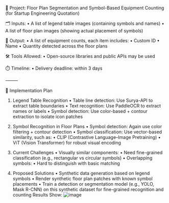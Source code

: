 📌 Project: Floor Plan Segmentation and Symbol-Based Equipment Counting (for Startup Engineering Quotation)

🗂️ Inputs:
	•	A list of legend table images (containing symbols and names)
	•	A list of floor plan images (showing actual placement of symbols)

🎯 Output:
	•	A list of equipment counts, each item includes:
	•	Custom ID
	•	Name
	•	Quantity detected across the floor plans

🛠️ Tools Allowed:
	•	Open-source libraries and public APIs may be used

⏱️ Timeline:
	•	Delivery deadline: within 3 days

⸻

🔧 Implementation Plan

1. Legend Table Recognition
	•	Table line detection: Use Surya-API to extract table boundaries
	•	Text recognition: Use PaddleOCR to extract names or labels
	•	Symbol detection: Use color-based + contour extraction to isolate icon patches

2. Symbol Recognition in Floor Plans
	•	Symbol detection: Again use color filtering + contour detection
	•	Symbol classification: Use vector-based similarity, such as:
	•	CLIP (Contrastive Language–Image Pretraining)
	•	ViT (Vision Transformer) for robust visual encoding

3. Current Challenges
	•	Visually similar components:
	•	Need fine-grained classification (e.g., rectangular vs circular symbols)
	•	Overlapping symbols:
	•	Hard to distinguish with basic matching

4. Proposed Solutions
	•	Synthetic data generation based on legend symbols
	•	Render synthetic floor plan patches with known symbol placements
	•	Train a detection or segmentation model (e.g., YOLO, Mask R-CNN) on this synthetic dataset for fine-grained recognition and counting
Results Show:
![image](https://github.com/user-attachments/assets/53534241-65d1-41a9-b90d-1ef3acbf1907)

